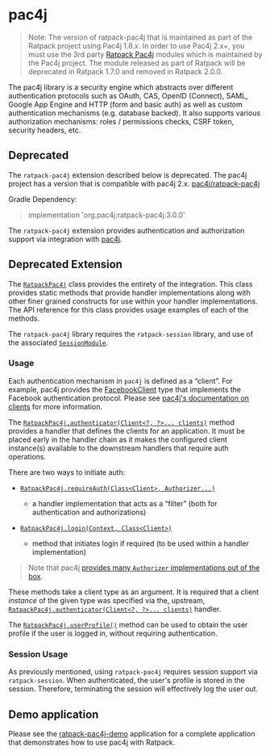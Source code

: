 # pac4j

> Note: The version of ratpack-pac4j that is maintained as part of the Ratpack project using Pac4j 1.8.x. In order to use Pac4j 2.x+, you must 
  use the 3rd party [Ratpack Pac4j](https://github.com/pac4j/ratpack-pac4j) modules which is maintained by the Pac4j project.
  The module released as part of Ratpack will be deprecated in Ratpack 1.7.0 and removed in Ratpack 2.0.0.

The pac4j library is a security engine which abstracts over different authentication protocols such as OAuth, CAS, OpenID (Connect), SAML, Google App Engine and HTTP (form and basic auth) as well as custom authentication mechanisms (e.g. database backed).
It also supports various authorization mechanisms: roles / permissions checks, CSRF token, security headers, etc.

## Deprecated  

The `ratpack-pac4j` extension described below is deprecated. The pac4j project has a version that is compatible with pac4j 2.x.
[pac4j/ratpack-pac4j](https://github.com/pac4j/ratpack-pac4j)

Gradle Dependency:

> implementation 'org.pac4j:ratpack-pac4j:3.0.0'

The `ratpack-pac4j` extension provides authentication and authorization support via integration with [pac4j](https://github.com/pac4j/pac4j).

## Deprecated Extension  

The [`RatpackPac4j`](api/ratpack/pac4j/RatpackPac4j.html) class provides the entirety of the integration.
This class provides static methods that provide handler implementations along with other finer grained constructs for use within your handler implementations.
The API reference for this class provides usage examples of each of the methods.

The `ratpack-pac4j` library requires the `ratpack-session` library, and use of the associated [`SessionModule`](api/ratpack/session/SessionModule.html).

### Usage

Each authentication mechanism in `pac4j` is defined as a “client”.
For example, pac4j provides the [FacebookClient](http://www.pac4j.org/apidocs/pac4j/@pac4j-version@/org/pac4j/oauth/client/FacebookClient.html) type that implements the Facebook authentication protocol.
Please see [pac4j's documentation on clients](https://github.com/pac4j/pac4j/wiki/Clients) for more information.

The [`RatpackPac4j.authenticator(Client<?, ?>... clients)`](api/ratpack/pac4j/RatpackPac4j.html#authenticator-org.pac4j.core.client.Client...-) method provides a handler that defines the clients for an application.
It must be placed early in the handler chain as it makes the configured client instance(s) available to the downstream handlers that require auth operations. 

There are two ways to initiate auth:

- [`RatpackPac4j.requireAuth(Class<Client>, Authorizer...)`](api/ratpack/pac4j/RatpackPac4j.html#requireAuth-java.lang.Class-org.pac4j.core.authorization.Authorizer...-)
    - a handler implementation that acts as a “filter” (both for authentication and authorizations)

- [`RatpackPac4j.login(Context, Class<Client>)`](api/ratpack/pac4j/RatpackPac4j.html#login-Context-java.lang.Class-)
    - method that initiates login if required (to be used within a handler implementation)

> Note that pac4j [provides many `Authorizer` implementations out of the box](https://github.com/pac4j/pac4j/wiki/Authorizers).

These methods take a client type as an argument.
It is required that a client _instance_ of the given type was specified via the, upstream, [`RatpackPac4j.authenticator(Client<?, ?>... clients)`](api/ratpack/pac4j/RatpackPac4j.html#authenticator-org.pac4j.core.client.Client...-) handler.

The [`RatpackPac4j.userProfile()`](api/ratpack/pac4j/RatpackPac4j.html#userProfile-Context-) method can be used to obtain the user profile if the user is logged in, without requiring authentication.

### Session Usage

As previously mentioned, using `ratpack-pac4j` requires session support via `ratpack-session`.
When authenticated, the user's profile is stored in the session.
Therefore, terminating the session will effectively log the user out.

## Demo application

Please see the [ratpack-pac4j-demo](https://github.com/pac4j/ratpack-pac4j-demo) application for a complete application that demonstrates how to use pac4j with Ratpack. 
